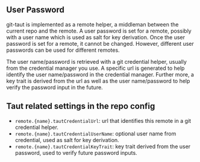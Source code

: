 
## User Password

git-taut is implemented as a remote helper, a middleman between the current repo and the remote. 
A user password is set for a remote, possibly with a user name which is used as salt for key derivation.
Once the user password is set for a remote, it cannot be changed. 
However, different user passwords can be used for different remotes.

The user name/password is retrieved with a git credential helper, usually from the credential manager you use.
A specific url is generated to help identify the user name/password in the credential manager.
Further more, a key trait is derived from the url as well as the user name/password to help verify the password input in the future.

## Taut related settings in the repo config

- `remote.{name}.tautCredentialUrl`: url that identifies this remote in a git credential helper.
- `remote.{name}.tautCredentialUserName`: optional user name from credential, used as salt for key derivation.
- `remote.{name}.tautCredentialKeyTrait`: key trait derived from the user password, used to verify future password inputs.
